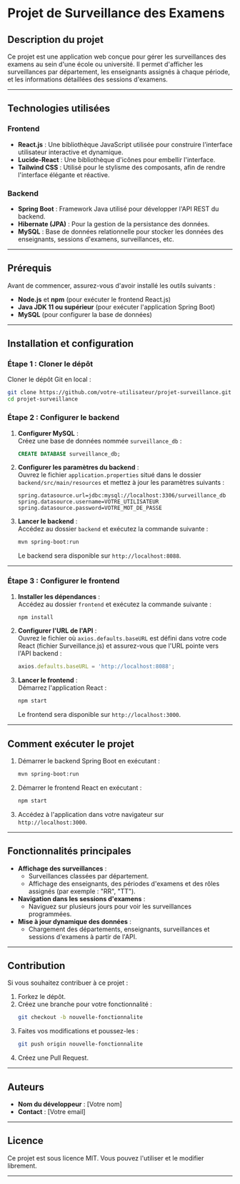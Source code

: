 
# **Projet de Surveillance des Examens**

## **Description du projet**
Ce projet est une application web conçue pour gérer les surveillances des examens au sein d'une école ou université. Il permet d'afficher les surveillances par département, les enseignants assignés à chaque période, et les informations détaillées des sessions d'examens.

---

## **Technologies utilisées**

### **Frontend**
- **React.js** : Une bibliothèque JavaScript utilisée pour construire l'interface utilisateur interactive et dynamique.
- **Lucide-React** : Une bibliothèque d'icônes pour embellir l'interface.
- **Tailwind CSS** : Utilisé pour le stylisme des composants, afin de rendre l'interface élégante et réactive.

### **Backend**
- **Spring Boot** : Framework Java utilisé pour développer l'API REST du backend.
- **Hibernate (JPA)** : Pour la gestion de la persistance des données.
- **MySQL** : Base de données relationnelle pour stocker les données des enseignants, sessions d'examens, surveillances, etc.

---

## **Prérequis**
Avant de commencer, assurez-vous d'avoir installé les outils suivants :
- **Node.js** et **npm** (pour exécuter le frontend React.js)
- **Java JDK 11 ou supérieur** (pour exécuter l'application Spring Boot)
- **MySQL** (pour configurer la base de données)

---

## **Installation et configuration**

### **Étape 1 : Cloner le dépôt**
Cloner le dépôt Git en local :

```bash
git clone https://github.com/votre-utilisateur/projet-surveillance.git
cd projet-surveillance
```

### **Étape 2 : Configurer le backend**

1. **Configurer MySQL** :  
   Créez une base de données nommée `surveillance_db` :

   ```sql
   CREATE DATABASE surveillance_db;
   ```

2. **Configurer les paramètres du backend** :  
   Ouvrez le fichier `application.properties` situé dans le dossier `backend/src/main/resources` et mettez à jour les paramètres suivants :
   ```properties
   spring.datasource.url=jdbc:mysql://localhost:3306/surveillance_db
   spring.datasource.username=VOTRE_UTILISATEUR
   spring.datasource.password=VOTRE_MOT_DE_PASSE
   ```

3. **Lancer le backend** :  
   Accédez au dossier `backend` et exécutez la commande suivante :
   ```bash
   mvn spring-boot:run
   ```
   Le backend sera disponible sur `http://localhost:8088`.

---

### **Étape 3 : Configurer le frontend**

1. **Installer les dépendances** :  
   Accédez au dossier `frontend` et exécutez la commande suivante :
   ```bash
   npm install
   ```

2. **Configurer l'URL de l'API** :  
   Ouvrez le fichier où `axios.defaults.baseURL` est défini dans votre code React (fichier Surveillance.js) et assurez-vous que l'URL pointe vers l'API backend :
   ```javascript
   axios.defaults.baseURL = 'http://localhost:8088';
   ```

3. **Lancer le frontend** :  
   Démarrez l'application React :
   ```bash
   npm start
   ```
   Le frontend sera disponible sur `http://localhost:3000`.

---

## **Comment exécuter le projet**

1. Démarrer le backend Spring Boot en exécutant :
   ```bash
   mvn spring-boot:run
   ```
2. Démarrer le frontend React en exécutant :
   ```bash
   npm start
   ```
3. Accédez à l'application dans votre navigateur sur `http://localhost:3000`.

---

## **Fonctionnalités principales**

- **Affichage des surveillances** : 
  - Surveillances classées par département.
  - Affichage des enseignants, des périodes d'examens et des rôles assignés (par exemple : "RR", "TT").
- **Navigation dans les sessions d'examens** : 
  - Naviguez sur plusieurs jours pour voir les surveillances programmées.
- **Mise à jour dynamique des données** : 
  - Chargement des départements, enseignants, surveillances et sessions d'examens à partir de l'API.

---

## **Contribution**
Si vous souhaitez contribuer à ce projet :
1. Forkez le dépôt.
2. Créez une branche pour votre fonctionnalité :
   ```bash
   git checkout -b nouvelle-fonctionnalite
   ```
3. Faites vos modifications et poussez-les :
   ```bash
   git push origin nouvelle-fonctionnalite
   ```
4. Créez une Pull Request.

---

## **Auteurs**
- **Nom du développeur** : [Votre nom]
- **Contact** : [Votre email]

---

## **Licence**
Ce projet est sous licence MIT. Vous pouvez l'utiliser et le modifier librement.

--- 
